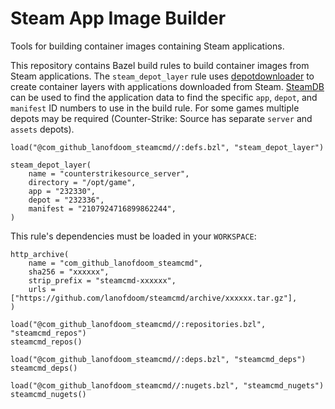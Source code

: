 # Steam App Image Builder

Tools for building container images containing Steam applications.

This repository contains Bazel build rules to build container images from Steam applications. The `steam_depot_layer` rule uses [depotdownloader](https://github.com/SteamRE/DepotDownloader) to create container layers with applications downloaded from Steam. [SteamDB](https://steamdb.info/apps/) can be used to find the application data to find the specific `app`, `depot`, and `manifest` ID numbers to use in the build rule. For some games multiple depots may be required (Counter-Strike: Source has separate `server` and `assets` depots). 

```
load("@com_github_lanofdoom_steamcmd//:defs.bzl", "steam_depot_layer")

steam_depot_layer(
    name = "counterstrikesource_server",
    directory = "/opt/game",
    app = "232330",
    depot = "232336",
    manifest = "2107924716899862244",
)
```

This rule's dependencies must be loaded in your `WORKSPACE`:

```
http_archive(
    name = "com_github_lanofdoom_steamcmd",
    sha256 = "xxxxxx",
    strip_prefix = "steamcmd-xxxxxx",
    urls = ["https://github.com/lanofdoom/steamcmd/archive/xxxxxx.tar.gz"],
)

load("@com_github_lanofdoom_steamcmd//:repositories.bzl", "steamcmd_repos")
steamcmd_repos()

load("@com_github_lanofdoom_steamcmd//:deps.bzl", "steamcmd_deps")
steamcmd_deps()

load("@com_github_lanofdoom_steamcmd//:nugets.bzl", "steamcmd_nugets")
steamcmd_nugets()
```
